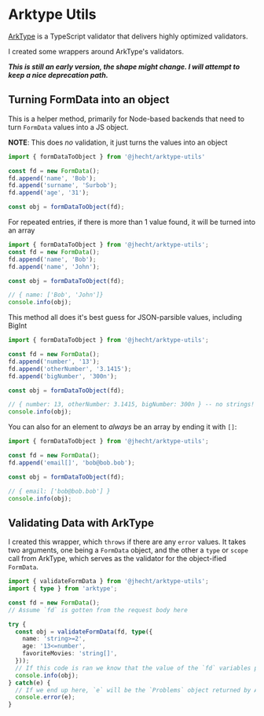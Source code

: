 # Arktype Utils

[ArkType](https://www.npmjs.com/package/arktype) is a TypeScript validator that delivers highly optimized validators.

I created some wrappers around ArkType's validators. 

***This is still an early version, the shape might change. I will attempt to keep a nice deprecation path.***

## Turning FormData into an object

This is a helper method, primarily for Node-based backends that need to turn `FormData` values into a JS object.

**NOTE**: This does _no_ validation, it just turns the values into an object

```ts
import { formDataToObject } from '@jhecht/arktype-utils'

const fd = new FormData();
fd.append('name', 'Bob');
fd.append('surname', 'Surbob');
fd.append('age', '31');

const obj = formDataToObject(fd);
```

For repeated entries, if there is more than 1 value found, it will be turned into an array

```ts
import { formDataToObject } from '@jhecht/arktype-utils';
const fd = new FormData();
fd.append('name', 'Bob');
fd.append('name', 'John');

const obj = formDataToObject(fd);

// { name: ['Bob', 'John']}
console.info(obj);

```

This method all does it's best guess for JSON-parsible values, including BigInt

```ts
import { formDataToObject } from '@jhecht/arktype-utils';

const fd = new FormData();
fd.append('number', '13');
fd.append('otherNumber', '3.1415');
fd.append('bigNumber', '300n');

const obj = formDataToObject(fd);

// { number: 13, otherNumber: 3.1415, bigNumber: 300n } -- no strings!
console.info(obj);
```

You can also for an element to _always_ be an array by ending it with `[]`:

```ts
import { formDataToObject } from '@jhecht/arktype-utils';

const fd = new FormData();
fd.append('email[]', 'bob@bob.bob');

const obj = formDataToObject(fd);

// { email: ['bob@bob.bob'] }
console.info(obj);
```

## Validating Data with ArkType

I created this wrapper, which `throws` if there are any `error` values. It takes two arguments, one being a `FormData` object, and the other a `type` or `scope` call from ArkType, which serves as the validator for the object-ified `FormData`.

```ts
import { validateFormData } from '@jhecht/arktype-utils';
import { type } from 'arktype';

const fd = new FormData();
// Assume `fd` is gotten from the request body here

try {
  const obj = validateFormData(fd, type({
    name: 'string>=2',
    age: '13<=number',
    favoriteMovies: 'string[]',
  }));
  // If this code is ran we know that the value of the `fd` variables passes the above validations when turned into an object
  console.info(obj);
} catch(e) {
  // If we end up here, `e` will be the `Problems` object returned by ArkType's validator
  console.error(e);
}
```
